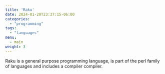 ```yaml
---
title: 'Raku'
date: 2024-01-20T23:37:15-06:00
categories:
  - "programming"
tags:
  - "languages"
menu:
  - main
weight: 3
---
```

Raku is a general purpose programming language, is part of the perl family of languages and includes a compiler compiler. 

